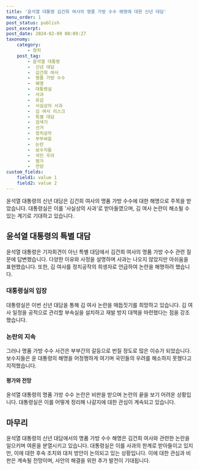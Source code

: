 ```yaml
---
title: '윤석열 대통령 김건희 여사의 명품 가방 수수 해명에 대한 신년 대담'
menu_order: 1
post_status: publish
post_excerpt: 
post_date: 2024-02-09 00:09:27
taxonomy:
    category:
        - 정치
    post_tag:
        - 윤석열 대통령
        -  신년 대담
        -  김건희 여사
        -  명품 가방 수수
        -  해명
        -  대통령실
        -  사과
        -  유감
        -  사실상의 사과
        -  김 여사 리스크
        -  특별 대담
        -  검색기
        -  선거
        -  정치공작
        -  부부싸움
        -  논란
        -  보수지들
        -  국민 우려
        -  평가
        -  전망
custom_fields:
    field1: value 1
    field2: value 2
---
```


윤석열 대통령의 신년 대담은 김건희 여사의 명품 가방 수수에 대한 해명으로 주목을 받았습니다. 대통령실은 이를 '사실상의 사과'로 받아들였으며, 김 여사 논란이 해소될 수 있는 계기로 기대하고 있습니다.
## 윤석열 대통령의 특별 대담
윤석열 대통령은 기자회견이 아닌 특별 대담에서 김건희 여사의 명품 가방 수수 관련 질문에 답변했습니다. 다양한 이유와 사정을 설명하며 사과는 나오지 않았지만 아쉬움을 표현했습니다. 또한, 김 여사를 정치공작의 희생자로 언급하여 논란을 해명하려 했습니다.
### 대통령실의 입장
대통령실은 이번 신년 대담을 통해 김 여사 논란을 매듭짓기를 희망하고 있습니다. 김 여사 일정을 공적으로 관리할 부속실을 설치하고 재발 방지 대책을 마련했다는 점을 강조했습니다.
### 논란의 지속
그러나 명품 가방 수수 사건은 부부간의 갈등으로 번질 정도로 많은 이슈가 되었습니다. 보수지들은 윤 대통령의 해명을 어정쩡하게 여기며 국민들의 우려를 해소하지 못했다고 지적했습니다.
#### 평가와 전망
윤석열 대통령의 명품 가방 수수 논란은 비판을 받으며 논란의 끝을 보기 어려운 상황입니다. 대통령실은 이를 어떻게 정리해 나갈지에 대한 관심이 계속되고 있습니다.
## 마무리
윤석열 대통령의 신년 대담에서의 명품 가방 수수 해명은 김건희 여사와 관련한 논란을 일으키며 여론을 분열시키고 있습니다. 대통령실은 이를 사과의 한계로 받아들이고 있지만, 이에 대한 후속 조치와 대처 방안이 논의되고 있는 상황입니다. 이에 대한 관심과 비판은 계속될 전망이며, 사안의 해결을 위한 추가 발전이 기대됩니다.
